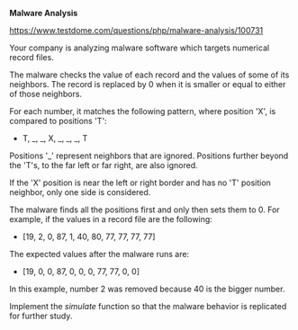 **Malware Analysis**

https://www.testdome.com/questions/php/malware-analysis/100731

Your company is analyzing malware software which targets numerical record files.

The malware checks the value of each record and the values of some of its neighbors. The record is replaced by 0 when it is smaller or equal to either of those neighbors.

For each number, it matches the following pattern, where position 'X', is compared to positions 'T':

* T, _, _, X, _, _, _, T

Positions '_' represent neighbors that are ignored. Positions further beyond the 'T's, to the far left or far right, are also ignored.

If the 'X' position is near the left or right border and has no 'T' position neighbor, only one side is considered.

The malware finds all the positions first and only then sets them to 0. For example, if the values in a record file are the following:

* [19, 2, 0, 87, 1, 40, 80, 77, 77, 77, 77]

The expected values after the malware runs are:

* [19, 0, 0, 87, 0, 0, 0, 77, 77, 0, 0]

In this example, number 2 was removed because 40 is the bigger number.

Implement the _simulate_ function so that the malware behavior is replicated for further study.
